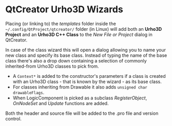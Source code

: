 # QtCreator Urho3D Wizards

Placing (or linking to) the _templates_ folder inside the `~/.config/QtProject/qtcreator/` folder (in Linux) will add both an **Urho3D Project** and an **Urho3D C++ Class** to the _New File or Project_ dialog in QtCreator.

In case of the class wizard this will open a dialog allowing you to name your new class and specify its base class. Instead of typing the name of the base class there's also a drop down containing a selection of commonly inherited-from Urho3D classes to pick from.

- A `Context*` is added to the constructor's parameters if a class is created with an Urho3D class - that is known by the wizard - as its base class.
- For classes inheriting from Drawable it also adds `unsigned char drawableFlags`.
- When LogicComponent is picked as a subclass _RegisterObject_, _OnNodeSet_ and _Update_ functions are added.

Both the header and source file will be added to the .pro file and version control.
